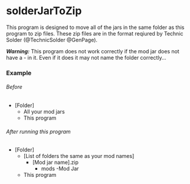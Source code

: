 # solderJarToZip

This program is designed to move all of the jars in the same folder as this program to zip files. These zip files are in the format reqiured by Technic Solder (@TechnicSolder @GenPage).

**_Warning:_**
This program does not work correctly if the mod jar does not have a - in it. Even if it does it may not name the folder correctly...

### Example

###### Before

  - [Folder]
    - All your mod jars
    - This program

###### After running this program

  - [Folder]
    - [List of folders the same as your mod names]
      - [Mod jar name].zip
        - mods
          -Mod Jar
    - This program
